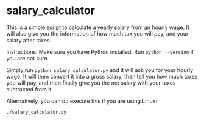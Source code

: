 # salary_calculator
This is a simple script to calculate a yearly salary from an hourly wage. It will also give you the information of how much tax you will pay, and your salary after taxes.

Instructions:
Make sure you have Python installed. Run `python --version` if you are not sure.

Simply run `python salary_calculator.py` and it will ask you for your hourly wage. It will then convert it into a gross salary, then tell you how much taxes you will pay, and then finally give you the net salary with your taxes subtracted from it.

Alternatively, you can do execute this if you are using Linux:
```sh
./salary_calculator.py
```
